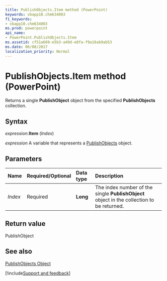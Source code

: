 ```yaml
---
title: PublishObjects.Item method (PowerPoint)
keywords: vbapp10.chm634003
f1_keywords:
- vbapp10.chm634003
ms.prod: powerpoint
api_name:
- PowerPoint.PublishObjects.Item
ms.assetid: cf51a669-e5b3-a49d-e8fa-f9a16ab9ab53
ms.date: 06/08/2017
localization_priority: Normal
---
```



# PublishObjects.Item method (PowerPoint)

Returns a single  **PublishObject** object from the specified **PublishObjects** collection.


## Syntax

_expression_.**Item** (_Index_)

_expression_ A variable that represents a [PublishObjects](PowerPoint.PublishObjects.md) object.


## Parameters



|Name|Required/Optional|Data type|Description|
|:-----|:-----|:-----|:-----|
| _Index_|Required|**Long**|The index number of the single  **PublishObject** object in the collection to be returned.|

## Return value

PublishObject


## See also


[PublishObjects Object](PowerPoint.PublishObjects.md)

[!include[Support and feedback](~/includes/feedback-boilerplate.md)]